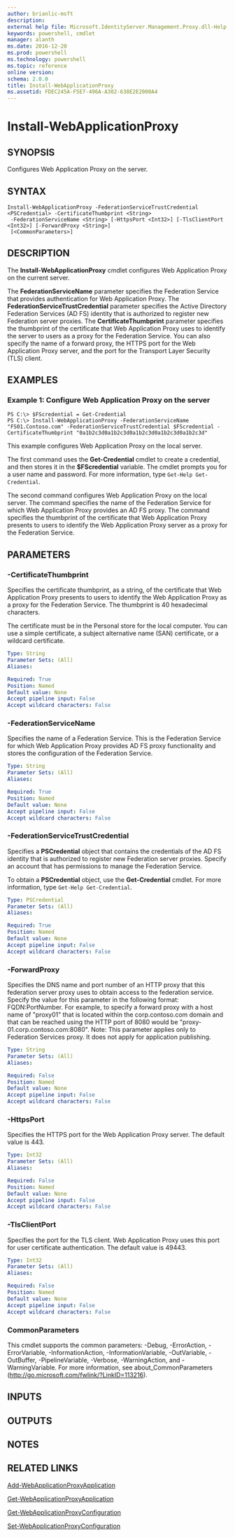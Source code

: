 ```yaml
---
author: brianlic-msft
description: 
external help file: Microsoft.IdentityServer.Management.Proxy.dll-Help.xml
keywords: powershell, cmdlet
manager: alanth
ms.date: 2016-12-20
ms.prod: powershell
ms.technology: powershell
ms.topic: reference
online version: 
schema: 2.0.0
title: Install-WebApplicationProxy
ms.assetid: FDEC245A-F5E7-496A-A302-638E2E2000A4
---
```


# Install-WebApplicationProxy

## SYNOPSIS
Configures Web Application Proxy on the server.

## SYNTAX

```
Install-WebApplicationProxy -FederationServiceTrustCredential <PSCredential> -CertificateThumbprint <String>
 -FederationServiceName <String> [-HttpsPort <Int32>] [-TlsClientPort <Int32>] [-ForwardProxy <String>]
 [<CommonParameters>]
```

## DESCRIPTION
The **Install-WebApplicationProxy** cmdlet configures Web Application Proxy on the current server.

The **FederationServiceName** parameter specifies the Federation Service that provides authentication for Web Application Proxy.
The **FederationServiceTrustCredential** parameter specifies the Active Directory Federation Services (AD FS) identity that is authorized to register new Federation server proxies.
The **CertificateThumbprint** parameter specifies the thumbprint of the certificate that Web Application Proxy uses to identify the server to users as a proxy for the Federation Service.
You can also specify the name of a forward proxy, the HTTPS port for the Web Application Proxy server, and the port for the Transport Layer Security (TLS) client.

## EXAMPLES

### Example 1: Configure Web Application Proxy on the server
```
PS C:\> $FScredential = Get-Credential
PS C:\> Install-WebApplicationProxy -FederationServiceName "FS01.Contoso.com" -FederationServiceTrustCredential $FScredential -CertificateThumbprint "0a1b2c3d0a1b2c3d0a1b2c3d0a1b2c3d0a1b2c3d"
```

This example configures Web Application Proxy on the local server.

The first command uses the **Get-Credential** cmdlet to create a credential, and then stores it in the **$FScredential** variable.
The cmdlet prompts you for a user name and password.
For more information, type `Get-Help Get-Credential`.

The second command configures Web Application Proxy on the local server.
The command specifies the name of the Federation Service for which Web Application Proxy provides an AD FS proxy.
The command specifies the thumbprint of the certificate that Web Application Proxy presents to users to identify the Web Application Proxy server as a proxy for the Federation Service.

## PARAMETERS

### -CertificateThumbprint
Specifies the certificate thumbprint, as a string, of the certificate that Web Application Proxy presents to users to identify the Web Application Proxy as a proxy for the Federation Service.
The thumbprint is 40 hexadecimal characters.

The certificate must be in the Personal store for the local computer.
You can use a simple certificate, a subject alternative name (SAN) certificate, or a wildcard certificate.

```yaml
Type: String
Parameter Sets: (All)
Aliases: 

Required: True
Position: Named
Default value: None
Accept pipeline input: False
Accept wildcard characters: False
```

### -FederationServiceName
Specifies the name of a Federation Service.
This is the Federation Service for which Web Application Proxy provides AD FS proxy functionality and stores the configuration of the Federation Service.

```yaml
Type: String
Parameter Sets: (All)
Aliases: 

Required: True
Position: Named
Default value: None
Accept pipeline input: False
Accept wildcard characters: False
```

### -FederationServiceTrustCredential
Specifies a **PSCredential** object that contains the credentials of the AD FS identity that is authorized to register new Federation server proxies.
Specify an account that has permissions to manage the Federation Service.

To obtain a **PSCredential** object, use the **Get-Credential** cmdlet.
For more information, type `Get-Help Get-Credential`.

```yaml
Type: PSCredential
Parameter Sets: (All)
Aliases: 

Required: True
Position: Named
Default value: None
Accept pipeline input: False
Accept wildcard characters: False
```

### -ForwardProxy
Specifies the DNS name and port number of an HTTP proxy that this federation server proxy uses to obtain access to the federation service.
Specify the value for this parameter in the following format: FQDN:PortNumber.
For example, to specify a forward proxy with a host name of "proxy01" that is located within the corp.contoso.com domain and that can be reached using the HTTP port of 8080 would be "proxy-01.corp.contoso.com:8080".
Note: This parameter applies only to Federation Services proxy.
It does not apply for application publishing.

```yaml
Type: String
Parameter Sets: (All)
Aliases: 

Required: False
Position: Named
Default value: None
Accept pipeline input: False
Accept wildcard characters: False
```

### -HttpsPort
Specifies the HTTPS port for the Web Application Proxy server.
The default value is 443.

```yaml
Type: Int32
Parameter Sets: (All)
Aliases: 

Required: False
Position: Named
Default value: None
Accept pipeline input: False
Accept wildcard characters: False
```

### -TlsClientPort
Specifies the port for the TLS client.
Web Application Proxy uses this port for user certificate authentication.
The default value is 49443.

```yaml
Type: Int32
Parameter Sets: (All)
Aliases: 

Required: False
Position: Named
Default value: None
Accept pipeline input: False
Accept wildcard characters: False
```

### CommonParameters
This cmdlet supports the common parameters: -Debug, -ErrorAction, -ErrorVariable, -InformationAction, -InformationVariable, -OutVariable, -OutBuffer, -PipelineVariable, -Verbose, -WarningAction, and -WarningVariable. For more information, see about_CommonParameters (http://go.microsoft.com/fwlink/?LinkID=113216).

## INPUTS

## OUTPUTS

## NOTES

## RELATED LINKS

[Add-WebApplicationProxyApplication](./Add-WebApplicationProxyApplication.md)

[Get-WebApplicationProxyApplication](./Get-WebApplicationProxyApplication.md)

[Get-WebApplicationProxyConfiguration](./Get-WebApplicationProxyConfiguration.md)

[Set-WebApplicationProxyConfiguration](./Set-WebApplicationProxyConfiguration.md)


